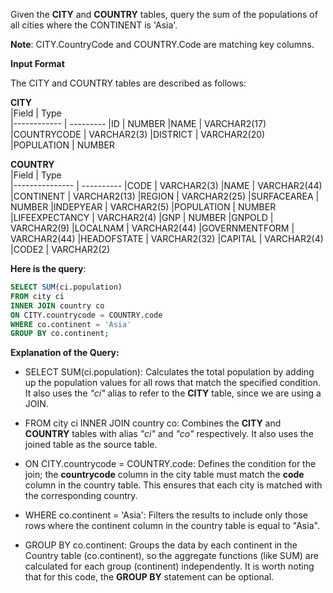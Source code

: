 Given the __CITY__ and __COUNTRY__ tables, query the sum of the populations of all cities where the CONTINENT is 'Asia'.

__Note__: CITY.CountryCode and COUNTRY.Code are matching key columns.

__Input Format__

The CITY and COUNTRY tables are described as follows:

  __CITY__     
|Field        | Type                     
|------------ | ---------
|ID           | NUMBER
|NAME         | VARCHAR2(17)
|COUNTRYCODE  | VARCHAR2(3)
|DISTRICT     | VARCHAR2(20)
|POPULATION   | NUMBER

  __COUNTRY__     
|Field           | Type                     
|--------------- | ----------
|CODE            | VARCHAR2(3)
|NAME            | VARCHAR2(44)
|CONTINENT       | VARCHAR2(13)
|REGION          | VARCHAR2(25)
|SURFACEAREA     | NUMBER
|INDEPYEAR       | VARCHAR2(5)
|POPULATION      | NUMBER
|LIFEEXPECTANCY  | VARCHAR2(4)
|GNP             | NUMBER
|GNPOLD          | VARCHAR2(9)
|LOCALNAM        | VARCHAR2(44)
|GOVERNMENTFORM  | VARCHAR2(44)
|HEADOFSTATE     | VARCHAR2(32)
|CAPITAL         | VARCHAR2(4)
|CODE2           | VARCHAR2(2)



**Here is the query**:
```SQL
SELECT SUM(ci.population)
FROM city ci
INNER JOIN country co
ON CITY.countrycode = COUNTRY.code
WHERE co.continent = 'Asia'
GROUP BY co.continent;
```

**Explanation of the Query:**

- SELECT SUM(ci.population): Calculates the total population by adding up the population values for all rows that match the specified condition. It also uses the _"ci"_ alias to refer to the **CITY** table, since we are using a JOIN.

- FROM city ci INNER JOIN country co: Combines the __CITY__ and __COUNTRY__ tables with alias _"ci"_ and _"co"_ respectively. It also uses the joined table as the source table.

- ON CITY.countrycode = COUNTRY.code: Defines the condition for the join; the __countrycode__ column in the city table must match the __code__ column in the country table. This ensures that each city is matched with the corresponding country.

- WHERE co.continent = 'Asia': Filters the results to include only those rows where the continent column in the country table is equal to "Asia".

- GROUP BY co.continent:  Groups the data by each continent in the Country table (co.continent), so the aggregate functions (like SUM) are calculated for each group (continent) independently. It is worth noting that for this code, the __GROUP BY__ statement can be optional.
